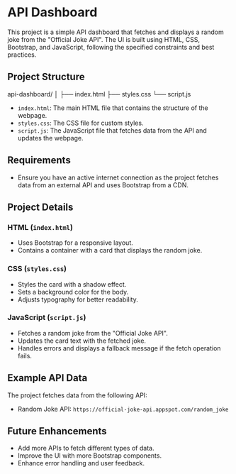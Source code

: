 # API Dashboard

This project is a simple API dashboard that fetches and displays a random joke from the "Official Joke API". 
The UI is built using HTML, CSS, Bootstrap, and JavaScript, following the specified constraints and best practices.

## Project Structure

api-dashboard/
│
├── index.html
├── styles.css
└── script.js

- `index.html`: The main HTML file that contains the structure of the webpage.
- `styles.css`: The CSS file for custom styles.
- `script.js`: The JavaScript file that fetches data from the API and updates the webpage.

## Requirements

- Ensure you have an active internet connection as the project fetches data from an external API and uses Bootstrap from a CDN.


## Project Details

### HTML (`index.html`)

- Uses Bootstrap for a responsive layout.
- Contains a container with a card that displays the random joke.

### CSS (`styles.css`)

- Styles the card with a shadow effect.
- Sets a background color for the body.
- Adjusts typography for better readability.

### JavaScript (`script.js`)

- Fetches a random joke from the "Official Joke API".
- Updates the card text with the fetched joke.
- Handles errors and displays a fallback message if the fetch operation fails.

## Example API Data

The project fetches data from the following API:

- Random Joke API: `https://official-joke-api.appspot.com/random_joke`

## Future Enhancements

- Add more APIs to fetch different types of data.
- Improve the UI with more Bootstrap components.
- Enhance error handling and user feedback.



